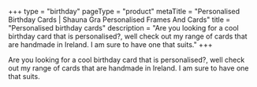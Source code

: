 +++
type = "birthday"
pageType = "product"
metaTitle = "Personalised Birthday Cards | Shauna Gra Personalised Frames And Cards"
title = "Personalised birthday cards"
description = "Are you looking for a cool birthday card that is personalised?, well check out my range of cards that are handmade in Ireland. I am sure to have one that suits."
+++

Are you looking for a cool birthday card that is personalised?, well check out my range of cards that are handmade in Ireland. I am sure to have one that suits.
